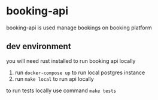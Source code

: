 # booking-api

booking-api is used manage bookings on booking platform

## dev environment

you will need rust installed to run booking api locally

1. run `docker-compose up` to run local postgres instance
1. run `make local` to run api locally

to run tests locally use command `make tests`